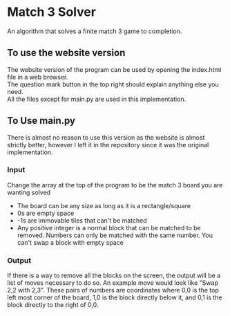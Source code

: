 # Match 3 Solver
An algorithm that solves a finite match 3 game to completion.

## To use the website version

The website version of the program can be used by opening the index.html file in a web browser.  
The question mark button in the top right should explain anything else you need.  
All the files except for main.py are used in this implementation.

## To Use main.py

There is almost no reason to use this version as the website is almost strictly better, however I left it in the repository since it was the original implementation.

### Input
Change the array at the top of the program to be the match 3 board you are wanting solved

+ The board can be any size as long as it is a rectangle/square  
+ 0s are empty space  
+ -1s are immovable tiles that can't be matched  
+ Any positive integer is a normal block that can be matched to be removed. Numbers can only be matched with the same number. You can't swap a block with empty space  

### Output
If there is a way to remove all the blocks on the screen, the output will be a list of moves necessary to do so. An example move would look like "Swap 2,2 with 2,3". These pairs of numbers are coordinates where 0,0 is the top left most corner of the board, 1,0 is the block directly below it, and 0,1 is the block directly to the right of 0,0.